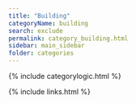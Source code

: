 ```yaml
---
title: "Building"
categoryName: building
search: exclude
permalink: category_building.html
sidebar: main_sidebar
folder: categories
---
```

{% include categorylogic.html %}

{% include links.html %}
